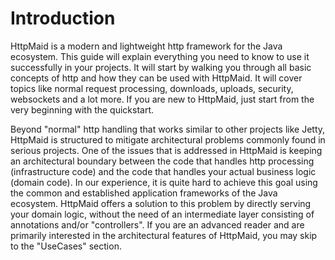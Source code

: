 # Introduction
HttpMaid is a modern and lightweight http framework for the Java ecosystem. This guide will
explain everything you need to know to use it successfully in your projects.
It will start by walking you through all basic concepts of http
and how they can be used with HttpMaid. It will cover topics like normal
request processing, downloads, uploads, security, websockets and a lot more.
If you are new to HttpMaid, just start from the very beginning with
the quickstart.

Beyond "normal" http handling that works similar to other projects like Jetty,
HttpMaid is structured to mitigate architectural problems
commonly found in serious projects.
One of the issues that is addressed in HttpMaid is keeping an architectural boundary
between the code that handles http processing (infrastructure code) and
the code that handles your actual business logic (domain code).
In our experience, it is quite hard to achieve this goal using the common and
established application frameworks of the Java ecosystem.
HttpMaid offers a solution to this problem by directly serving your domain
logic, without the need of an intermediate layer consisting of annotations and/or
"controllers". If you are an advanced reader and are primarily interested
in the architectural features of HttpMaid, you may skip to the "UseCases"
section.